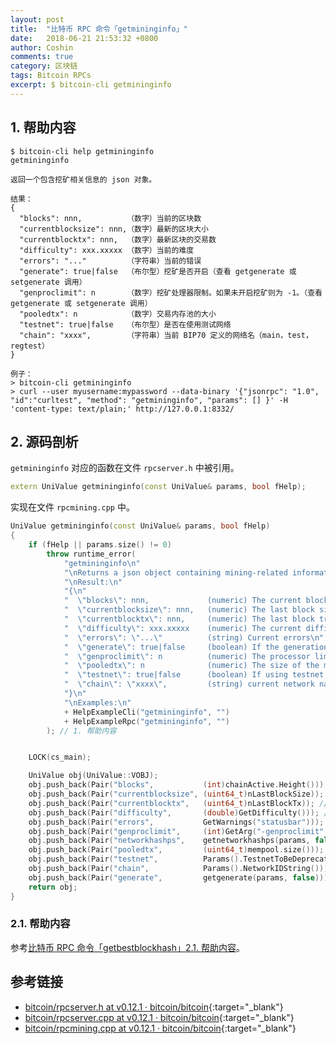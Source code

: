 ```yaml
---
layout: post
title:  "比特币 RPC 命令「getmininginfo」"
date:   2018-06-21 21:53:32 +0800
author: Coshin
comments: true
category: 区块链
tags: Bitcoin RPCs
excerpt: $ bitcoin-cli getmininginfo
---
```

## 1. 帮助内容

```shell
$ bitcoin-cli help getmininginfo
getmininginfo

返回一个包含挖矿相关信息的 json 对象。

结果：
{
  "blocks": nnn,          （数字）当前的区块数
  "currentblocksize": nnn,（数字）最新的区块大小
  "currentblocktx": nnn,  （数字）最新区块的交易数
  "difficulty": xxx.xxxxx （数字）当前的难度
  "errors": "..."         （字符串）当前的错误
  "generate": true|false  （布尔型）挖矿是否开启（查看 getgenerate 或 setgenerate 调用）
  "genproclimit": n       （数字）挖矿处理器限制。如果未开启挖矿则为 -1。（查看 getgenerate 或 setgenerate 调用）
  "pooledtx": n           （数字）交易内存池的大小
  "testnet": true|false   （布尔型）是否在使用测试网络
  "chain": "xxxx",        （字符串）当前 BIP70 定义的网络名（main，test，regtest）
}

例子：
> bitcoin-cli getmininginfo
> curl --user myusername:mypassword --data-binary '{"jsonrpc": "1.0", "id":"curltest", "method": "getmininginfo", "params": [] }' -H 'content-type: text/plain;' http://127.0.0.1:8332/
```

## 2. 源码剖析

`getmininginfo` 对应的函数在文件 `rpcserver.h` 中被引用。

```cpp
extern UniValue getmininginfo(const UniValue& params, bool fHelp);
```

实现在文件 `rpcmining.cpp` 中。

```cpp
UniValue getmininginfo(const UniValue& params, bool fHelp)
{
    if (fHelp || params.size() != 0)
        throw runtime_error(
            "getmininginfo\n"
            "\nReturns a json object containing mining-related information."
            "\nResult:\n"
            "{\n"
            "  \"blocks\": nnn,             (numeric) The current block\n"
            "  \"currentblocksize\": nnn,   (numeric) The last block size\n"
            "  \"currentblocktx\": nnn,     (numeric) The last block transaction\n"
            "  \"difficulty\": xxx.xxxxx    (numeric) The current difficulty\n"
            "  \"errors\": \"...\"          (string) Current errors\n"
            "  \"generate\": true|false     (boolean) If the generation is on or off (see getgenerate or setgenerate calls)\n"
            "  \"genproclimit\": n          (numeric) The processor limit for generation. -1 if no generation. (see getgenerate or setgenerate calls)\n"
            "  \"pooledtx\": n              (numeric) The size of the mem pool\n"
            "  \"testnet\": true|false      (boolean) If using testnet or not\n"
            "  \"chain\": \"xxxx\",         (string) current network name as defined in BIP70 (main, test, regtest)\n"
            "}\n"
            "\nExamples:\n"
            + HelpExampleCli("getmininginfo", "")
            + HelpExampleRpc("getmininginfo", "")
        ); // 1. 帮助内容


    LOCK(cs_main);

    UniValue obj(UniValue::VOBJ);
    obj.push_back(Pair("blocks",           (int)chainActive.Height())); // 活跃的链高度
    obj.push_back(Pair("currentblocksize", (uint64_t)nLastBlockSize)); // 最新的区块大小
    obj.push_back(Pair("currentblocktx",   (uint64_t)nLastBlockTx)); // 最新区块的交易数
    obj.push_back(Pair("difficulty",       (double)GetDifficulty())); // 当前的挖矿难度
    obj.push_back(Pair("errors",           GetWarnings("statusbar"))); // 错误信息
    obj.push_back(Pair("genproclimit",     (int)GetArg("-genproclimit", DEFAULT_GENERATE_THREADS))); // 矿工线程数限制
    obj.push_back(Pair("networkhashps",    getnetworkhashps(params, false))); // 网络算力
    obj.push_back(Pair("pooledtx",         (uint64_t)mempool.size())); // 交易内存池大小
    obj.push_back(Pair("testnet",          Params().TestnetToBeDeprecatedFieldRPC())); // 是否为测试网
    obj.push_back(Pair("chain",            Params().NetworkIDString())); // 链名
    obj.push_back(Pair("generate",         getgenerate(params, false))); // 挖矿状态
    return obj;
}
```

### 2.1. 帮助内容

参考[比特币 RPC 命令「getbestblockhash」2.1. 帮助内容](/blog/2018/05/bitcoin-rpc-getbestblockhash.html#21-帮助内容)。

## 参考链接

* [bitcoin/rpcserver.h at v0.12.1 · bitcoin/bitcoin](https://github.com/bitcoin/bitcoin/blob/v0.12.1/src/rpcserver.h){:target="_blank"}
* [bitcoin/rpcserver.cpp at v0.12.1 · bitcoin/bitcoin](https://github.com/bitcoin/bitcoin/blob/v0.12.1/src/rpcserver.cpp){:target="_blank"}
* [bitcoin/rpcmining.cpp at v0.12.1 · bitcoin/bitcoin](https://github.com/bitcoin/bitcoin/blob/v0.12.1/src/rpcmining.cpp){:target="_blank"}
